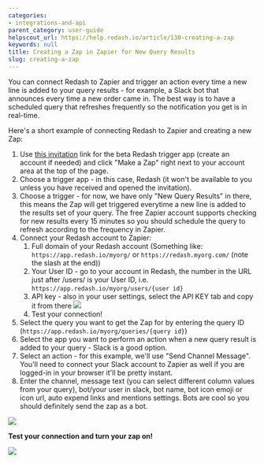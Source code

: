 ```yaml
---
categories:
- integrations-and-api
parent_category: user-guide
helpscout_url: https://help.redash.io/article/130-creating-a-zap
keywords: null
title: Creating a Zap in Zapier for New Query Results
slug: creating-a-zap
---
```

You can connect Redash to Zapier and trigger an action every time a new line
is added to your query results - for example, a Slack bot that announces every
time a new order came in. The best way is to have a scheduled query that
refreshes frequently so the notification you get is in real-time.

Here's a short example of connecting Redash to Zapier and creating a new Zap:

1. Use [this invitation](https://zapier.com/developer/invite/32785/4910e4da7931a8f3a2124ebd85cc352b/) link for the beta Redash trigger app (create an account if needed) and click "Make a Zap" right next to your account area at the top of the page. 
2. Choose a trigger app - in this case, Redash (it won't be available to you unless you have received and opened the invitation).
3. Choose a trigger - for now, we have only "New Query Results" in there, this means the Zap will get triggered everytime a new line is added to the results set of your query. The free Zapier account supports checking for new results every 15 minutes so you should schedule the query to refresh according to the frequency in Zapier. 
4. Connect your Redash account to Zapier: 
    1. Full domain of your Redash account (Something like:  `https://app.redash.io/myorg/` or `https://redash.myorg.com/` (note the slash at the end)) 
    2. Your User ID - go to your account in Redash, the number in the URL just after /users/ is your User ID, i.e.  `https://app.redash.io/myorg/users/{user id}`
    3. API key - also in your user settings, select the API KEY tab and copy it from there ![](https://redash.io/help/assets/user_api_key.png)
    4. Test your connection! 
5. Select the query you want to get the Zap for by entering the query ID (`https://app.redash.io/myorg/queries/{query id}`) 
6. Select the app you want to perform an action when a new query result is added to your query - Slack is a good option. 
7. Select an action - for this example, we'll use "Send Channel Message". You'll need to connect your Slack account to Zapier as well if you are logged-in in your browser it'll be pretty instant. 
8. Enter the channel, message text (you can select different column values from your query), bot/your user in slack, bot name, bot icon emoji or icon url, auto expend links and mentions settings. Bots are cool so you should definitely send the zap as a bot. 

![](https://redash.io/help/assets/%E2%80%8F%E2%80%8Fzapier_slack_template_wider.png)

**Test your connection and turn your zap on!**

![](https://redash.io/help/assets/zappy_bot.png)

